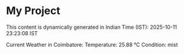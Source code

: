 # My Project

This content is dynamically generated in Indian Time (IST): 2025-10-11 23:23:08 IST


Current Weather in Coimbatore:
Temperature: 25.88 °C
Condition: mist
